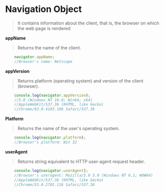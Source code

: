 # Navigation Object

>It contains information about the client, that is, the browser on which the web page is rendered

**appName**
>Returns the name of the client.  
```javascript
    navigator.appName; 
    //Browser's name: Netscape 
```
**appVersion**
>Returns platform (operating system) and version of the client (browser). 
```javascript
    console.log(navigator.appVersion); 
    //5.0 (Windows NT 10.0; Win64; x64)  
    //AppleWebKit/537.36 (KHTML, like Gecko)  
    //Chrome/83.0.4103.106 Safari/537.36 
```
**Platform** 
>Returns the name of the user's operating system. 
```javascript
    console.log(navigator.platform); 
    //Browser's platform: Win 32 
```
**userAgent**
>Returns string equivalent to HTTP user-agent request header. 
```javascript
    console.log(navigator.userAgent); 
    //Browser's useragent: Mozilla/5.0 5.0 (Windows NT 6.1; WOW64)  
    //AppleWebKit/537.36 (KHTML, like Gecko)  
    //Chrome/53.0.2785.116 Safari/537.36 
```